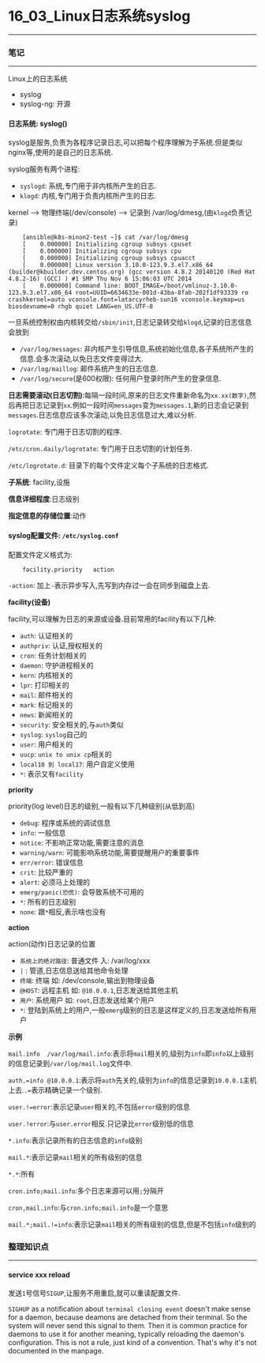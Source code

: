 # 16_03_Linux日志系统syslog

---

### 笔记

---

Linux上的日志系统

* syslog
* syslog-ng: 开源

#### 日志系统: syslog()

syslog是服务,负责为各程序记录日志,可以把每个程序理解为子系统.但是类似nginx等,使用的是自己的日志系统.

syslog服务有两个进程:

* `syslogd`: 系统,专门用于非内核所产生的日志.
* `klogd`: 内核,专门用于负责内核所产生的日志.

kernel --> 物理终端(/dev/console) --> 记录到 /var/log/dmesg,(由`klogd`负责记录)

		[ansible@k8s-minon2-test ~]$ cat /var/log/dmesg
		[    0.000000] Initializing cgroup subsys cpuset
		[    0.000000] Initializing cgroup subsys cpu
		[    0.000000] Initializing cgroup subsys cpuacct
		[    0.000000] Linux version 3.10.0-123.9.3.el7.x86_64 (builder@kbuilder.dev.centos.org) (gcc version 4.8.2 20140120 (Red Hat 4.8.2-16) (GCC) ) #1 SMP Thu Nov 6 15:06:03 UTC 2014
		[    0.000000] Command line: BOOT_IMAGE=/boot/vmlinuz-3.10.0-123.9.3.el7.x86_64 root=UUID=6634633e-001d-43ba-8fab-202f1df93339 ro crashkernel=auto vconsole.font=latarcyrheb-sun16 vconsole.keymap=us biosdevname=0 rhgb quiet LANG=en_US.UTF-8

一旦系统控制权由内核转交给`/sbin/init`,日志记录转交给`klogd`,记录的日志信息会放到

* `/var/log/messages`: 非内核产生引导信息,系统初始化信息,各子系统所产生的信息.会多次滚动,以免日志文件变得过大.
* `/var/log/maillog`: 邮件系统产生的日志信息.
* `/var/log/secure`(是600权限): 任何用户登录时所产生的登录信息.

**日志需要滚动(日志切割)**:每隔一段时间,原来的日志文件重新命名为`xx.xx(数字)`,然后再把日志记录到`xx`.例如一段时间`messages`变为`messages.1`,新的日志会记录到`messages`.日志信息应该多次滚动,以免日志信息过大,难以分析.

`logrotate`: 专门用于日志切割的程序.

`/etc/cron.daily/logrotate`: 专门用于日志切割的计划任务.

`/etc/logrotate.d`: 目录下的每个文件定义每个子系统的日志格式.

**子系统**: facility,设施

**信息详细程度**:日志级别

**指定信息的存储位置**:动作

#### syslog配置文件: `/etc/syslog.conf`

配置文件定义格式为:

		facility.priority	action
		
`-action`: 加上`-`表示异步写入,先写到内存过一会在同步到磁盘上去.
		
**facility(设备)**

facility,可以理解为日志的来源或设备.目前常用的facility有以下几种:

* `auth`: 认证相关的
* `authpriv`: 认证,授权相关的
* `cron`: 任务计划相关的
* `daemon`: 守护进程相关的
* `kern`: 内核相关的
* `lpr`: 打印相关的
* `mail`: 邮件相关的
* `mark`: 标记相关的
* `news`: 新闻相关的
* `security`: 安全相关的,与`auth`类似
* `syslog`: `syslog`自己的
* `user`: 用户相关的
* `uucp`: `unix to unix cp`相关的
* `local10 到 local17`: 用户自定义使用
* `*`: 表示又有`facility`

**priority**

priority(log level)日志的级别,一般有以下几种级别(从低到高)

* `debug`: 程序或系统的调试信息
* `info`: 一般信息
* `notice`: 不影响正常功能,需要注意的消息
* `warning/warn`: 可能影响系统功能,需要提醒用户的重要事件
* `err/error`: 错误信息
* `crit`: 比较严重的
* `alert`: 必须马上处理的
* `emerg/panic(恐慌)`: 会导致系统不可用的
* `*`: 所有的日志级别
* `none`: 跟`*`相反,表示啥也没有

**action**

action(动作)日志记录的位置

* `系统上的绝对路径`: 普通文件 入: /var/log/xxx
* `|` : 管道,日志信息送给其他命令处理
* `终端`: 终端 如: /dev/console,输出到物理设备
* `@HOST`: 远程主机 如: `@10.0.0.1`,日志发送给其他主机
* `用户`: 系统用户 如: `root`,日志发送给某个用户
* `*`: 登陆到系统上的用户,一般`emerg`级别的日志是这样定义的,日志发送给所有用户

**示例**

`mail.info	/var/log/mail.info`:表示将`mail`相关的,级别为`info`即`info`以上级别的信息记录到`/var/log/mail.log`文件中.

`auth.=info @10.0.0.1`:表示将`auth`先关的,级别为`info`的信息记录到`10.0.0.1`主机上去.`.=`表示精确记录一个级别.

`user.!=error`:表示记录`user`相关的,不包括`error`级别的信息

`user.!error`:与`user.error`相反.只记录比`error`级别低的信息

`*.info`:表示记录所有的日志信息的`info`级别

`mail.*`:表示记录`mail`相关的所有级别的信息

`*.*`:所有

`cron.info;mail.info`:多个日志来源可以用`;`分隔开

`cron,mail.info`:与`cron.info;mail.info`是一个意思

`mail.*;mail.!=info`:表示记录`mail`相关的所有级别的信息,但是不包括`info`级别的


### 整理知识点

---

#### service xxx reload

发送`1`号信号`SIGUP`,让服务不用重启,就可以重读配置文件. 

`SIGHUP` as a notification about `terminal closing event` doesn't make sense for a daemon, because deamons are detached from their terminal. So the system will never send this signal to them. Then it is common practice for daemons to use it for another meaning, typically reloading the daemon's configuration. This is not a rule, just kind of a convention. That's why it's not documented in the manpage.